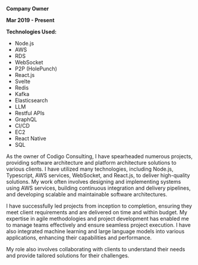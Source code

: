 **Company Owner**

**Mar 2019 - Present**

**Technologies Used:**

- Node.js
- AWS
- RDS
- WebSocket
- P2P (HolePunch)
- React.js
- Svelte
- Redis
- Kafka
- Elasticsearch
- LLM
- Restful APIs
- GraphQL
- CI/CD
- EC2
- React Native
- SQL

As the owner of Codigo Consulting, I have spearheaded numerous projects, providing software architecture and platform architecture solutions to various clients. I have utilized many technologies, including Node.js, Typescript, AWS services, WebSocket, and React.js, to deliver high-quality solutions. My work often involves designing and implementing systems using AWS services, building continuous integration and delivery pipelines, and developing scalable and maintainable software architectures.

I have successfully led projects from inception to completion, ensuring they meet client requirements and are delivered on time and within budget. My expertise in agile methodologies and project development has enabled me to manage teams effectively and ensure seamless project execution. I have also integrated machine learning and large language models into various applications, enhancing their capabilities and performance.

My role also involves collaborating with clients to understand their needs and provide tailored solutions for their challenges.
